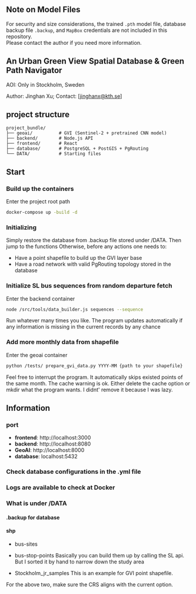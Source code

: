 ## Note on Model Files
For security and size considerations, the trained `.pth` model file, database backup file `.backup`, and `MapBox` credentials are not included in this repository.  
Please contact the author if you need more information.



## An Urban Green View Spatial Database & Green Path Navigator

AOI: Only in Stockholm, Sweden

Author: Jinghan Xu; Contact: [jinghanx@kth.se]

## project structure

```
project_bundle/
├── geoai/          # GVI (Sentinel-2 + pretrained CNN model)
├── backend/        # Node.js API 
├── frontend/       # React
├── database/       # PostgreSQL + PostGIS + PgRouting
└── DATA/           # Starting files
```

## Start

### Build up the containers
Enter the project root path
```bash
docker-compose up -build -d
```
### Initializing
Simply restore the database from .backup file stored under /DATA. Then jump to the functions
Otherwise, before any actions one needs to:
- Have a point shapefile to build up the GVI layer base
- Have a road network with valid PgRouting topology stored in the database

### Initialize SL bus sequences from random departure fetch
Enter the backend container
```bash
node /src/tools/data_builder.js sequences --sequence
```
Run whatever many times you like. The program updates automatically if any information is missing in the current records by any chance

### Add more monthly data from shapefile
Enter the geoai container
```bash
python /tests/ prepare_gvi_data.py YYYY-MM {path to your shapefile}
```
Feel free to interrupt the program. It automatically skips existed points of the same month.
The cache warning is ok. Either delete the cache option or mkdir what the program wants. I didnt' remove it because I was lazy.

## Information
### port

- **frontend**: http://localhost:3000
- **backend**: http://localhost:8080
- **GeoAI**: http://localhost:8000
- **database**: localhost:5432

### Check database configurations in the .yml file

### Logs are available to check at Docker 

### What is under /DATA
#### .backup for database
#### shp
- bus-sites
- bus-stop-points
Basically you can build them up by calling the SL api. But I sorted it by hand to narrow down the study area

- Stockholm_jr_samples
This is an example for GVI point shapefile. 

For the above two, make sure the CRS aligns with the current option.
